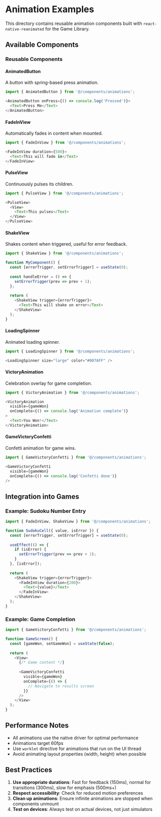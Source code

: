 # Animation Examples

This directory contains reusable animation components built with `react-native-reanimated` for the Game Library.

## Available Components

### Reusable Components

#### AnimatedButton

A button with spring-based press animation.

```typescript
import { AnimatedButton } from '@/components/animations';

<AnimatedButton onPress={() => console.log('Pressed')}>
  <Text>Press Me</Text>
</AnimatedButton>
```

#### FadeInView

Automatically fades in content when mounted.

```typescript
import { FadeInView } from '@/components/animations';

<FadeInView duration={500}>
  <Text>This will fade in</Text>
</FadeInView>
```

#### PulseView

Continuously pulses its children.

```typescript
import { PulseView } from '@/components/animations';

<PulseView>
  <View>
    <Text>This pulses</Text>
  </View>
</PulseView>
```

#### ShakeView

Shakes content when triggered, useful for error feedback.

```typescript
import { ShakeView } from '@/components/animations';

function MyComponent() {
  const [errorTrigger, setErrorTrigger] = useState(0);
  
  const handleError = () => {
    setErrorTrigger(prev => prev + 1);
  };
  
  return (
    <ShakeView trigger={errorTrigger}>
      <Text>This will shake on error</Text>
    </ShakeView>
  );
}
```

#### LoadingSpinner

Animated loading spinner.

```typescript
import { LoadingSpinner } from '@/components/animations';

<LoadingSpinner size="large" color="#007AFF" />
```

#### VictoryAnimation

Celebration overlay for game completion.

```typescript
import { VictoryAnimation } from '@/components/animations';

<VictoryAnimation 
  visible={gameWon}
  onComplete={() => console.log('Animation complete')}
>
  <Text>You Won!</Text>
</VictoryAnimation>
```

#### GameVictoryConfetti

Confetti animation for game wins.

```typescript
import { GameVictoryConfetti } from '@/components/animations';

<GameVictoryConfetti 
  visible={gameWon}
  onComplete={() => console.log('Confetti done')}
/>
```

## Integration into Games

### Example: Sudoku Number Entry

```typescript
import { FadeInView, ShakeView } from '@/components/animations';

function SudokuCell({ value, isError }) {
  const [errorTrigger, setErrorTrigger] = useState(0);
  
  useEffect(() => {
    if (isError) {
      setErrorTrigger(prev => prev + 1);
    }
  }, [isError]);
  
  return (
    <ShakeView trigger={errorTrigger}>
      <FadeInView duration={200}>
        <Text>{value}</Text>
      </FadeInView>
    </ShakeView>
  );
}
```

### Example: Game Completion

```typescript
import { GameVictoryConfetti } from '@/components/animations';

function GameScreen() {
  const [gameWon, setGameWon] = useState(false);
  
  return (
    <View>
      {/* Game content */}
      
      <GameVictoryConfetti 
        visible={gameWon}
        onComplete={() => {
          // Navigate to results screen
        }}
      />
    </View>
  );
}
```

## Performance Notes

- All animations use the native driver for optimal performance
- Animations target 60fps
- Use `worklet` directive for animations that run on the UI thread
- Avoid animating layout properties (width, height) when possible

## Best Practices

1. **Use appropriate durations**: Fast for feedback (150ms), normal for transitions (300ms), slow for emphasis (500ms+)
2. **Respect accessibility**: Check for reduced motion preferences
3. **Clean up animations**: Ensure infinite animations are stopped when components unmount
4. **Test on devices**: Always test on actual devices, not just simulators
